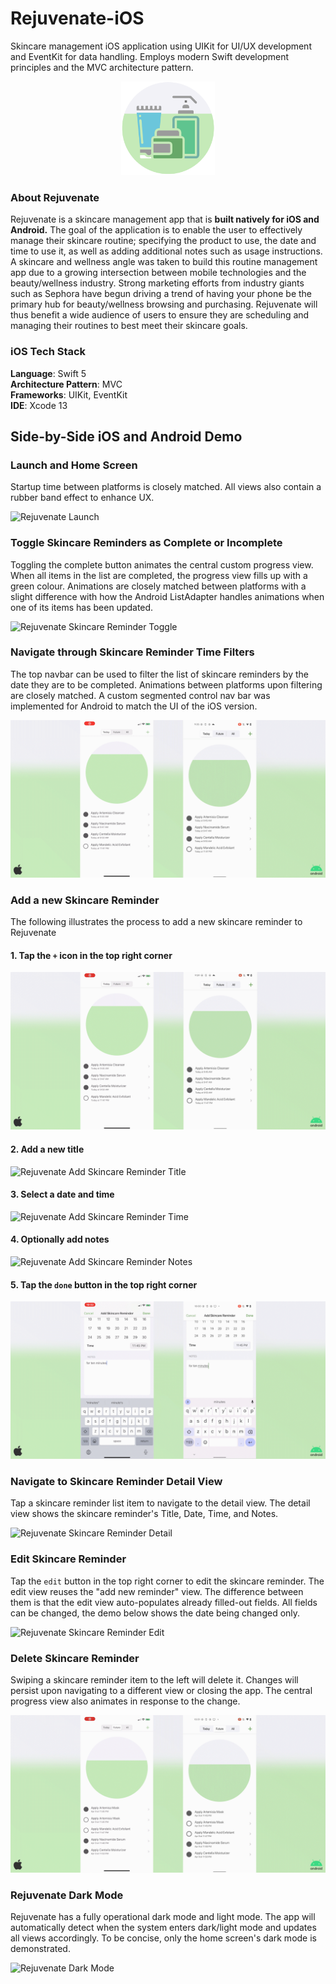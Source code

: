 # Rejuvenate-iOS
Skincare management iOS application using UIKit for UI/UX development and EventKit for data handling. Employs modern Swift development principles and the MVC architecture pattern.

<p align="center">
  <img src="/demo/rejuvenate_icon_circle-01.png" alt="rejuvenate_icon" width="150" height="150"/>
</p>

### About Rejuvenate
Rejuvenate is a skincare management app that is **built natively for iOS and  Android.** The goal of the application is to enable the user to effectively manage their skincare routine; specifying the product to use, the date and time to use it, as well as adding additional notes such as usage instructions. A skincare and wellness angle was taken to build this routine management app due to a growing intersection between mobile technologies and the beauty/wellness industry. Strong marketing efforts from industry giants such as Sephora have begun driving a trend of having your phone be the primary hub for beauty/wellness browsing and purchasing. Rejuvenate will thus benefit a wide audience of users to ensure they are scheduling and managing their routines to best meet their skincare goals. 

### iOS Tech Stack
**Language**: Swift 5</br>
**Architecture Pattern**: MVC </br>
**Frameworks**: UIKit, EventKit </br>
**IDE**: Xcode 13 </br>

## Side-by-Side iOS and Android Demo

### Launch and Home Screen
Startup time between platforms is closely matched. All views also contain a rubber band effect to enhance UX. 

![Rejuvenate Launch](/demo/1_intro.gif)

### Toggle Skincare Reminders as Complete or Incomplete
Toggling the complete button animates the central custom progress view. When all items in the list are completed, the progress view fills up with a green colour. Animations are closely matched between platforms with a slight difference with how the Android ListAdapter handles animations when one of its items has been updated. 

![Rejuvenate Skincare Reminder Toggle](/demo/2_toggle_buttons.gif)

### Navigate through Skincare Reminder Time Filters
The top navbar can be used to filter the list of skincare reminders by the date they are to be completed. Animations between platforms upon filtering are closely matched. A custom segmented control nav bar was implemented for Android to match the UI of the iOS version.

![Rejuvenate Skincare Reminder Time Filters](/demo/3_scroll_through_other_times.gif)

### Add a new Skincare Reminder
The following illustrates the process to add a new skincare reminder to Rejuvenate

#### 1. Tap the `+` icon in the top right corner

![Rejuvenate Add Skincare Reminder Screen](/demo/4_add_reminder.gif)

#### 2. Add a new title 

![Rejuvenate Add Skincare Reminder Title](/demo/5_add_reminder_text.gif)

#### 3. Select a date and time 

![Rejuvenate Add Skincare Reminder Time](/demo/6_add_reminder_time.gif)

#### 4. Optionally add notes

![Rejuvenate Add Skincare Reminder Notes](/demo/7_add_reminder_notes.gif)

#### 5. Tap the `done` button in the top right corner 

![Rejuvenate Add Skincare Reminder Save](/demo/8_add_reminder_save.gif)

### Navigate to Skincare Reminder Detail View
Tap a skincare reminder list item to navigate to the detail view. The detail view shows the skincare reminder's Title, Date, Time, and Notes.  

![Rejuvenate Skincare Reminder Detail](/demo/9_detail_view.gif)

### Edit Skincare Reminder
Tap the `edit` button in the top right corner to edit the skincare reminder. The edit view reuses the "add new reminder" view. The difference between them is that the edit view auto-populates already filled-out fields. All fields can be changed, the demo below shows the date being changed only. 

![Rejuvenate Skincare Reminder Edit](/demo/10_edit_view.gif)

### Delete Skincare Reminder
Swiping a skincare reminder item to the left will delete it. Changes will persist upon navigating to a different view or closing the app. The central progress view also animates in response to the change. 

![Rejuvenate Skincare Reminder Delete](/demo/11_delete_reminder.gif)

### Rejuvenate Dark Mode
Rejuvenate has a fully operational dark mode and light mode. The app will automatically detect when the system enters dark/light mode and updates all views accordingly. To be concise, only the home screen's dark mode is demonstrated. 

![Rejuvenate Dark Mode](/demo/12_dark_mode.gif)
